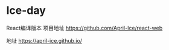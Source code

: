 # Ice-day

React编译版本
项目地址   https://github.com/April-Ice/react-web

地址  https://april-ice.github.io/  


